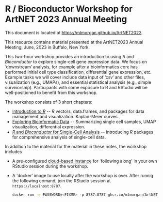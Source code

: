 # R / Bioconductor Workshop for ArtNET 2023 Annual Meeting

This document is located at https://mtmorgan.github.io/ArtNET2023

<!-- ![](man/figures/bit.ly_3p1SE4J.jpeg){width=200px} -->

This resource contains material presented at the ArtNET2023 Annual
Meeting, June, 2023 in Buffalo, New York.

This two-hour workshop provides an introduction to using _R_ and
_Bioconductor_ to explore single-cell gene expression data. We focus
on ‘downstream’ analysis, for example after a bioinformatics core has
performed initial cell type classification, differential gene
expression, etc. Example tasks we will cover include data input of
‘csv’ and other files, visualization (e.g., UMAPs), and essential
statistical analysis (e.g., simple survivorship). Participants with
some exposure to R and RStudio will be well-positioned to benefit from
this workshop.

The workshop consists of 3 short chapters:

- [Introduction to _R_][A] -- _R_ vectors, data.frames, and packages
  for data management and visualization. Kaplan-Meier curves.
- [Exploring Bioinformatic Data][B] -- Summarizing single cell
  samples, UMAP visualization, differential expression.
- [_R_ and _Bioconductor_ for Single-Cell Analysis][C] -- introducing
  _R_ packages for comprehensive analysis of single-cell data.

[A]: articles/a_r.html
[B]: articles/b_single_cell.html
[C]: articles/c_seurat_bioconductor.html

In addition to the material for the material in these notes, the
workshop includes

- A pre-configured [cloud-based instance][cloud] for 'following along' in your
  own RStudio session during the workshop.
- A 'docker' image to use locally after the workshop is over. After
  runnig the following comand, join the RStudio session at
  `https://localhost:8787`.

    ```sh
    docker run -e PASSWORD=<FIXME> -p 8787:8787 ghcr.io/mtmorgan/ArtNET2023:latest
    ```

[cloud]: https://workshop.bioconductor.org/
